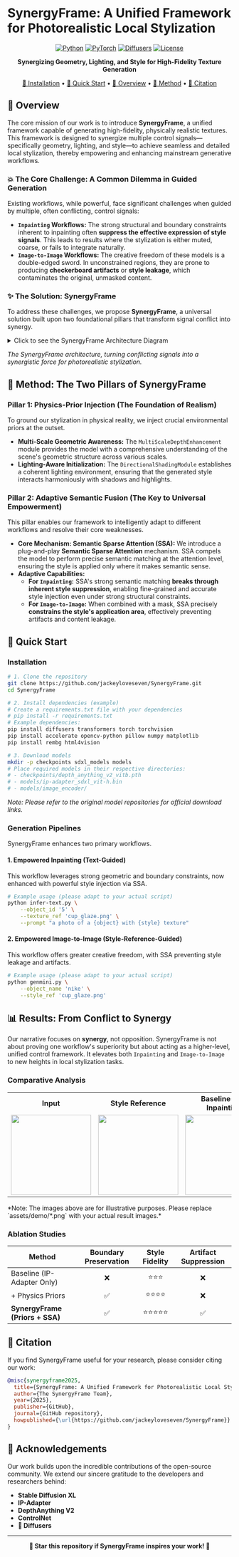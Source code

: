 # SynergyFrame: A Unified Framework for Photorealistic Local Stylization

<div align="center">

[![Python](https://img.shields.io/badge/Python-3.8%2B-blue)](https://www.python.org/)
[![PyTorch](https://img.shields.io/badge/PyTorch-1.12%2B-red)](https://pytorch.org/)
[![Diffusers](https://img.shields.io/badge/🤗%20Diffusers-0.21%2B-yellow)](https://github.com/huggingface/diffusers)
[![License](https://img.shields.io/github/license/jackeyloveseven/SynergyFrame)](https://github.com/jackeyloveseven/SynergyFrame/LICENSE)

**Synergizing Geometry, Lighting, and Style for High-Fidelity Texture Generation**

[🔧 Installation](#installation) • [🚀 Quick Start](#quick-start) • [🎯 Overview](#overview) • [🔬 Method](#method) • [📖 Citation](#citation)

</div>

## 🎯 Overview

The core mission of our work is to introduce **SynergyFrame**, a unified framework capable of generating high-fidelity, physically realistic textures. This framework is designed to synergize multiple control signals—specifically geometry, lighting, and style—to achieve seamless and detailed local stylization, thereby empowering and enhancing mainstream generative workflows.

### 💥 The Core Challenge: A Common Dilemma in Guided Generation

Existing workflows, while powerful, face significant challenges when guided by multiple, often conflicting, control signals:

- **`Inpainting` Workflows:** The strong structural and boundary constraints inherent to inpainting often **suppress the effective expression of style signals**. This leads to results where the stylization is either muted, coarse, or fails to integrate naturally.
- **`Image-to-Image` Workflows:** The creative freedom of these models is a double-edged sword. In unconstrained regions, they are prone to producing **checkerboard artifacts** or **style leakage**, which contaminates the original, unmasked content.

### ✨ The Solution: SynergyFrame

To address these challenges, we propose **SynergyFrame**, a universal solution built upon two foundational pillars that transform signal conflict into synergy.

<details>
<summary>Click to see the SynergyFrame Architecture Diagram</summary>

```mermaid
graph TD
    subgraph "Inputs"
        A[Geometry]
        B[Lighting]
        C[Style]
        D[Mask]
    end

    subgraph "SynergyFrame Core"
        P1["Pillar 1: Physics-Prior Injection<br/>(MultiScaleDepth, DirectionalShading)"]
        P2["Pillar 2: Adaptive Semantic Fusion<br/>(Semantic Sparse Attention - SSA)"]
        A & B --> P1
        C & D --> P2
        P1 --> SR
        P2 --> SR
        SR{Synergized Representation}
    end

    subgraph "Empowered Workflows"
        W1[Inpainting]
        W2[Image-to-Image]
        SR --> W1 & W2
    end

    subgraph "Outputs"
        O1["✔️ High-Fidelity Results<br/>✔️ No Style Suppression"]
        O2["✔️ Artifact-Free<br/>✔️ No Style Leakage"]
        W1 --> O1
        W2 --> O2
    end
```
</details>

*The SynergyFrame architecture, turning conflicting signals into a synergistic force for photorealistic stylization.*


## 🔬 Method: The Two Pillars of SynergyFrame

### Pillar 1: Physics-Prior Injection (The Foundation of Realism)
To ground our stylization in physical reality, we inject crucial environmental priors at the outset.
- **Multi-Scale Geometric Awareness:** The `MultiScaleDepthEnhancement` module provides the model with a comprehensive understanding of the scene's geometric structure across various scales.
- **Lighting-Aware Initialization:** The `DirectionalShadingModule` establishes a coherent lighting environment, ensuring that the generated style interacts harmoniously with shadows and highlights.

### Pillar 2: Adaptive Semantic Fusion (The Key to Universal Empowerment)
This pillar enables our framework to intelligently adapt to different workflows and resolve their core weaknesses.
- **Core Mechanism: Semantic Sparse Attention (SSA):** We introduce a plug-and-play **Semantic Sparse Attention** mechanism. SSA compels the model to perform precise semantic matching at the attention level, ensuring the style is applied only where it makes semantic sense.
- **Adaptive Capabilities:**
    - **For `Inpainting`:** SSA's strong semantic matching **breaks through inherent style suppression**, enabling fine-grained and accurate style injection even under strong structural constraints.
    - **For `Image-to-Image`:** When combined with a mask, SSA precisely **constrains the style's application area**, effectively preventing artifacts and content leakage.

## 🚀 Quick Start

### Installation
```bash
# 1. Clone the repository
git clone https://github.com/jackeyloveseven/SynergyFrame.git
cd SynergyFrame

# 2. Install dependencies (example)
# Create a requirements.txt file with your dependencies
# pip install -r requirements.txt
# Example dependencies:
pip install diffusers transformers torch torchvision
pip install accelerate opencv-python pillow numpy matplotlib
pip install rembg html4vision

# 3. Download models
mkdir -p checkpoints sdxl_models models
# Place required models in their respective directories:
# - checkpoints/depth_anything_v2_vitb.pth
# - models/ip-adapter_sdxl_vit-h.bin
# - models/image_encoder/
```
*Note: Please refer to the original model repositories for official download links.*

### Generation Pipelines
SynergyFrame enhances two primary workflows.

#### 1. Empowered Inpainting (Text-Guided)
This workflow leverages strong geometric and boundary constraints, now enhanced with powerful style injection via SSA.
```bash
# Example usage (please adapt to your actual script)
python infer-text.py \
    --object_id '5' \
    --texture_ref 'cup_glaze.png' \
    --prompt "a photo of a {object} with {style} texture"
```

#### 2. Empowered Image-to-Image (Style-Reference-Guided)
This workflow offers greater creative freedom, with SSA preventing style leakage and artifacts.
```bash
# Example usage (please adapt to your actual script)
python genmini.py \
    --object_name 'nike' \
    --style_ref 'cup_glaze.png'
```

## 📊 Results: From Conflict to Synergy

Our narrative focuses on **synergy**, not opposition. SynergyFrame is not about proving one workflow's superiority but about acting as a higher-level, unified control framework. It elevates both `Inpainting` and `Image-to-Image` to new heights in local stylization tasks.

### Comparative Analysis
<div align="center">
<table>
  <tr>
    <th>Input</th>
    <th>Style Reference</th>
    <th>Baseline (e.g., Inpainting)</th>
    <th>Ours (SynergyFrame)</th>
  </tr>
  <tr>
    <td><img src="assets/demo/input.png" width="180px"></td>
    <td><img src="assets/demo/style.png" width="180px"></td>
    <td><img src="assets/demo/baseline.png" width="180px"></td>
    <td><img src="assets/demo/ours.png" width="180px"></td>
  </tr>
</table>
</div>
*Note: The images above are for illustrative purposes. Please replace `assets/demo/*.png` with your actual result images.*

### Ablation Studies
| Method | Boundary Preservation | Style Fidelity | Artifact Suppression |
|--------|:---------------------:|:--------------:|:--------------------:|
| Baseline (IP-Adapter Only) | ❌ | ⭐⭐⭐ | ❌ |
| + Physics Priors | ✅ | ⭐⭐⭐⭐ | ❌ |
| **SynergyFrame (Priors + SSA)** | ✅ | ⭐⭐⭐⭐⭐ | ✅ |


## 📖 Citation
If you find SynergyFrame useful for your research, please consider citing our work:
```bibtex
@misc{synergyframe2025,
  title={SynergyFrame: A Unified Framework for Photorealistic Local Stylization},
  author={The SynergyFrame Team},
  year={2025},
  publisher={GitHub},
  journal={GitHub repository},
  howpublished={\url{https://github.com/jackeyloveseven/SynergyFrame}}
}
```

## 🤝 Acknowledgements

Our work builds upon the incredible contributions of the open-source community. We extend our sincere gratitude to the developers and researchers behind:
- **Stable Diffusion XL**
- **IP-Adapter**  
- **DepthAnything V2**
- **ControlNet**
- **🤗 Diffusers**

---

<div align="center">

**🌟 Star this repository if SynergyFrame inspires your work! 🌟**

</div>